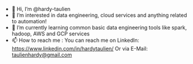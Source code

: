 - 👋 Hi, I’m @hardy-taulien
- 👀 I’m interested in data engineering, cloud services and anything related to automation!
- 🌱 I’m currently learning common basic data engineering tools like spark, hadoop, AWS and GCP services
- 📫 How to reach me : You can reach me on LinkedIn: https://www.linkedin.com/in/hardytaulien/
                        Or via E-Mail: taulienhardy@gmail.com

<!---
hardy-taulien/hardy-taulien is a ✨ special ✨ repository because its `README.md` (this file) appears on your GitHub profile.
You can click the Preview link to take a look at your changes.
--->
